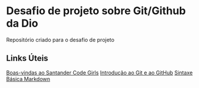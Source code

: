 # Desafio de projeto sobre Git/Github da Dio
Repositório criado para o desafio de projeto
## Links Úteis
[Boas-vindas ao Santander Code Girls](https://web.dio.me/course/boas-vindas-ao-santander-code-girls/learning/4d12fd61-7ccc-45c7-90db-cf3f201fbd45?back=/track/santander-code-girls&tab=undefined&moduleId=undefined)
[Introdução ao Git e ao GitHub](https://web.dio.me/course/introducao-ao-git-e-ao-github/learning/75b9fe49-6ed4-4480-83a7-7e37fc356aa9?back=/track/santander-code-girls&tab=undefined&moduleId=undefined)
[Sintaxe Básica Markdown](http:markdownguide.org/basic-syntax/)


